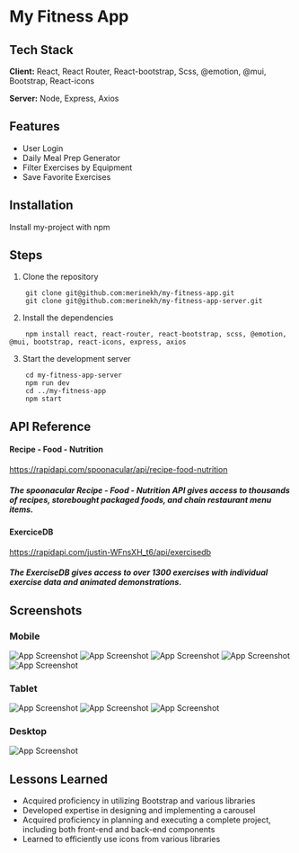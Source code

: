 
# My Fitness App



## Tech Stack

**Client:** React, React Router, React-bootstrap, Scss, @emotion, @mui, Bootstrap, React-icons

**Server:** Node, Express, Axios


## Features

- User Login
- Daily Meal Prep Generator
- Filter Exercises by Equipment
- Save Favorite Exercises


## Installation

Install my-project with npm
## Steps
1) Clone the repository

```
    git clone git@github.com:merinekh/my-fitness-app.git
    git clone git@github.com:merinekh/my-fitness-app-server.git
```
2) Install the dependencies
```
    npm install react, react-router, react-bootstrap, scss, @emotion, @mui, bootstrap, react-icons, express, axios

```
3) Start the development server
```
    cd my-fitness-app-server
    npm run dev
    cd ../my-fitness-app
    npm start
```

## API Reference

#### Recipe - Food - Nutrition
https://rapidapi.com/spoonacular/api/recipe-food-nutrition
##### The spoonacular Recipe - Food - Nutrition API gives access to thousands of recipes, storebought packaged foods, and chain restaurant menu items.



#### ExerciceDB
https://rapidapi.com/justin-WFnsXH_t6/api/exercisedb
##### The ExerciseDB gives access to over 1300 exercises with individual exercise data and animated demonstrations.





## Screenshots

### Mobile

![App Screenshot](https://github.com/merinekh/my-fitness-app/blob/develop/CapstoneImages/mobile-exercices.png)
![App Screenshot](https://github.com/merinekh/my-fitness-app/blob/develop/CapstoneImages/mobile-login.png)
![App Screenshot](https://github.com/merinekh/my-fitness-app/blob/develop/CapstoneImages/mobile-register.png)
![App Screenshot](https://github.com/merinekh/my-fitness-app/blob/develop/CapstoneImages/mobile-logedin.png)
![App Screenshot](https://github.com/merinekh/my-fitness-app/blob/develop/CapstoneImages/mobilesavedExercices.png)

### Tablet

![App Screenshot](https://github.com/merinekh/my-fitness-app/blob/develop/CapstoneImages/tablet-dashboard.png)
![App Screenshot](https://github.com/merinekh/my-fitness-app/blob/develop/CapstoneImages/tablet-exercices.png)
![App Screenshot](https://github.com/merinekh/my-fitness-app/blob/develop/CapstoneImages/tablet-savedExercices.png)

### Desktop

![App Screenshot](https://github.com/merinekh/my-fitness-app/blob/develop/CapstoneImages/desktop-savedExercices.png)


## Lessons Learned

- Acquired proficiency in utilizing Bootstrap and various libraries
- Developed expertise in designing and implementing a carousel
- Acquired proficiency in planning and executing a complete project, including both front-end and back-end components
- Learned to efficiently use icons from various libraries
